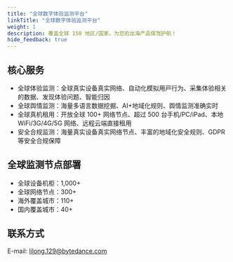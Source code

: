 ```yaml
---
title: "全球数字体验监测平台"
linkTitle: "全球数字体验监测平台"
weight: 1
description: 覆盖全球 150 地区/国家，为您的出海产品保驾护航！
hide_feedback: true
---
```


## 核⼼服务

- 全球体验监测：全球真实设备真实⽹络、⾃动化模拟⽤⼾⾏为、采集体验相关的数据、发现体验问题、智能归因
- 全球舆情监测：海量多语⾔数据挖掘、AI+地域化规则、舆情监测准确实时
- 全球真机租⽤：开放全球 100+ ⽹络节点、超过 500 台⼿机/PC/iPad、本地 WiFi/3G/4G/5G ⽹络、远程云端直接租⽤
- 安全合规监测：海量真实设备真实⽹络节点、丰富的地域化安全规则、GDPR 等安全合规保障

## 全球监测节点部署

- 全球设备机柜：1,000+
- 全球⽹络节点：300+
- 海外覆盖城市：110+
- 国内覆盖城市：40+

## 联系方式

E-mail: lilong.129@bytedance.com
